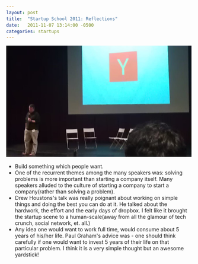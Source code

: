 ```yaml
---
layout: post
title:  "Startup School 2011: Reflections"
date:   2011-11-07 13:14:00 -0500
categories: startups
---
```


<img src="/assets/34016017-IMAG0467.jpg" width="500px" alt="Paul G Startup School"/>

* Build something which people want.
* One of the recurrent themes among the many speakers was: solving problems is more important than starting a company itself. Many speakers alluded to the culture of starting a company to start a company(rather than solving a problem). 
* Drew Houstons's talk was really poignant about working on simple things and doing the best you can do at it. He talked about the hardwork, the effort and the early days of dropbox. I felt like it brought the startup scene to a human-scale(away from all the glamour of tech crunch, social network, et. all.)
* Any idea one would want to work full time, would consume about 5 years of his/her life. Paul Graham's advice was - one should think carefully if one would want to invest 5 years of their life on that particular problem. I think it is a very simple thought but an awesome yardstick!
